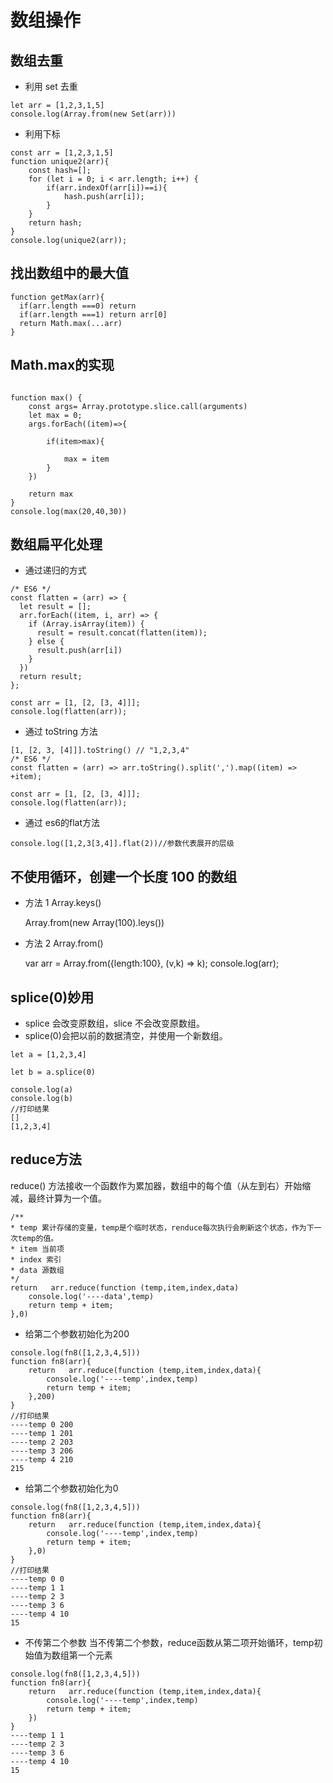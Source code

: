 # 数组操作

## 数组去重

- 利用 set 去重

```$xslt
let arr = [1,2,3,1,5]
console.log(Array.from(new Set(arr)))
```

- 利用下标

```$xslt
const arr = [1,2,3,1,5]
function unique2(arr){
    const hash=[];
    for (let i = 0; i < arr.length; i++) {
        if(arr.indexOf(arr[i])==i){
            hash.push(arr[i]);
        }
    }
    return hash;
}
console.log(unique2(arr));
```

## 找出数组中的最大值

```
function getMax(arr){
  if(arr.length ===0) return
  if(arr.length ===1) return arr[0]
  return Math.max(...arr)
}
```

## Math.max的实现

```angular2html

function max() {
    const args= Array.prototype.slice.call(arguments)
    let max = 0;
    args.forEach((item)=>{

        if(item>max){

            max = item
        }
    })

    return max
}
console.log(max(20,40,30))

```

## 数组扁平化处理

- 通过递归的方式

```
/* ES6 */
const flatten = (arr) => {
  let result = [];
  arr.forEach((item, i, arr) => {
    if (Array.isArray(item)) {
      result = result.concat(flatten(item));
    } else {
      result.push(arr[i])
    }
  })
  return result;
};

const arr = [1, [2, [3, 4]]];
console.log(flatten(arr));
```

- 通过 toString 方法

```
[1, [2, 3, [4]]].toString() // "1,2,3,4"
/* ES6 */
const flatten = (arr) => arr.toString().split(',').map((item) => +item);

const arr = [1, [2, [3, 4]]];
console.log(flatten(arr));
```
- 通过 es6的flat方法
```angular2html
console.log([1,2,3[3,4]].flat(2))//参数代表展开的层级
```

## 不使用循环，创建一个长度 100 的数组

- 方法 1 Array.keys()

  Array.from(new Array(100).leys())

- 方法 2 Array.from()

  var arr = Array.from({length:100}, (v,k) => k);
  console.log(arr);

## splice(0)妙用

- splice 会改变原数组，slice 不会改变原数组。
- splice(0)会把以前的数据清空，并使用一个新数组。

```
let a = [1,2,3,4]

let b = a.splice(0)

console.log(a)
console.log(b)
//打印结果
[]
[1,2,3,4]
```

## reduce方法

reduce() 方法接收一个函数作为累加器，数组中的每个值（从左到右）开始缩减，最终计算为一个值。
```
/**
* temp 累计存储的变量，temp是个临时状态，renduce每次执行会刷新这个状态，作为下一次temp的值。
* item 当前项
* index 索引
* data 源数组
*/
return   arr.reduce(function (temp,item,index,data)
    console.log('----data',temp)                   
    return temp + item;                            
},0)                                               
```

- 给第二个参数初始化为200

```
console.log(fn8([1,2,3,4,5]))
function fn8(arr){
    return   arr.reduce(function (temp,item,index,data){
        console.log('----temp',index,temp)
        return temp + item;
    },200)
}
//打印结果
----temp 0 200
----temp 1 201
----temp 2 203
----temp 3 206
----temp 4 210
215
```

- 给第二个参数初始化为0
```
console.log(fn8([1,2,3,4,5]))
function fn8(arr){
    return   arr.reduce(function (temp,item,index,data){
        console.log('----temp',index,temp)
        return temp + item;
    },0)
}
//打印结果
----temp 0 0
----temp 1 1
----temp 2 3
----temp 3 6
----temp 4 10
15
```
- 不传第二个参数
当不传第二个参数，reduce函数从第二项开始循环，temp初始值为数组第一个元素
```
console.log(fn8([1,2,3,4,5]))
function fn8(arr){
    return   arr.reduce(function (temp,item,index,data){
        console.log('----temp',index,temp)
        return temp + item;
    })
}
----temp 1 1
----temp 2 3
----temp 3 6
----temp 4 10
15

```